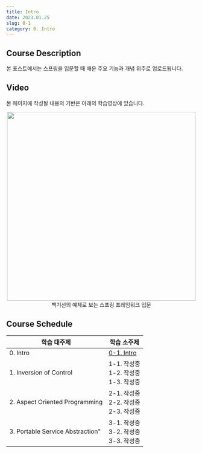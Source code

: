 ```yaml
---
title: Intro
date: 2023.01.25
slug: 0-1
category: 0. Intro
---
```


## Course Description
본 포스트에서는 스프링을 입문할 때 배운 주요 기능과 개념 위주로 업로드됩니다.
## Video
본 페이지에 작성될 내용의 기반은 아래의 학습영상에 있습니다.
<div style="text-align: center;">
<img src="/spring-enter/0-1/01.png"  width="500">
백기선의 예제로 보는 스프링 프레임워크 입문
</div>

## Course Schedule
<table> 
<thead> 
<tr> 
<th>학습 대주제</th>  
<th>학습 소주제</th>  
</tr>  
</thead> 
<tbody>  
<tr> 
<td>0. Intro</td> 
<td> 
<a href="https://xio1016.site/study/spring-enter/0-1">0-1. Intro</a><br> 
</td> 
</tr> 
<tr> 
<td>1. Inversion of Control</td> 
<td> 
1-1. 작성중<br> 
1-2. 작성중<br>
1-3. 작성중
</td> 
</tr> 
<tr> 
<td>2.  Aspect Oriented Programming</td> 
<td> 
2-1. 작성중<br> 
2-2. 작성중<br>
2-3. 작성중
</td>
</tr>  
<tr>  
<td>3. Portable Service Abstraction"</td> 
<td> 
3-1. 작성중<br> 
3-2. 작성중<br>
3-3. 작성중
</td>
</tr>  
</tbody> 
</table>
